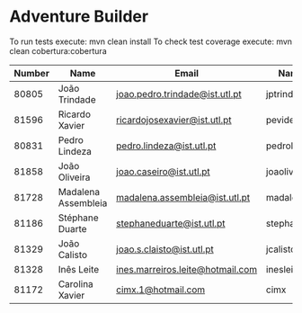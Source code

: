 # Adventure Builder

To run tests execute: mvn clean install
To check test coverage execute: mvn clean cobertura:cobertura

|   Number   |          Name           |            Email                 |   Name GitHUb     | Grupo |
| ---------- | ----------------------- | -------------------------------- | ----------------- | ----- |
| 80805      | João Trindade           | joao.pedro.trindade@ist.utl.pt   | jptrindade        |   1   |
| 81596      | Ricardo Xavier          | ricardojosexavier@ist.utl.pt     | pevidex           |   2   |
| 80831      | Pedro Lindeza           | pedro.lindeza@ist.utl.pt         | pedrolindeza      |   3   |
| 81858      | João Oliveira           | joao.caseiro@ist.utl.pt          | joaoliveir        |   4   |
| 81728      | Madalena Assembleia     | madalena.assembleia@ist.utl.pt   | madalenassembleia |   5   |
| 81186      | Stéphane Duarte         | stephaneduarte@ist.utl.pt        | stephaneduarte    |   6   |
| 81329      | João Calisto            | joao.s.claisto@ist.utl.pt        | jcalisto          |   7   |
| 81328      | Inês Leite              | ines.marreiros.leite@hotmail.com | inesleite         |   8   |
| 81172      | Carolina Xavier         | cimx.1@hotmail.com               | cimx              |   9   |
